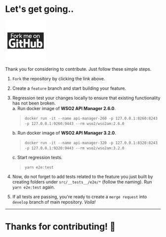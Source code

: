 # Let's get going..

<a href="https://github.com/ramgrandhi/serverless-wso2-apim/fork">![x](./assets/fork-me-on-github.png)</a>

Thank you for considering to contribute.  Just follow these simple steps.

1. `Fork` the repository by clicking the link above.
2. Create a `feature` branch and start building your feature.
3. Regression test your changes locally to ensure that existing functionality has not been broken.  
    a. Run docker image of **WSO2 API Manager 2.6.0**.  

    > `docker run -it --name api-manager-260 -p 127.0.0.1:8260:8243 -p 127.0.0.1:9260:9443 --rm wso2/wso2am:2.6.0`

    b. Run docker image of **WSO2 API Manager 3.2.0**.  

    > `docker run -it --name api-manager-320 -p 127.0.0.1:8320:8243 -p 127.0.0.1:9320:9443 --rm wso2/wso2am:3.2.0`

    c. Start regression tests.
    
    > `yarn e2e:test`

4. Now, do not forget to add tests related to the feature you just built by creating folders under `src/__tests__/e2e/*` (follow the naming). Run `yarn e2e:test` again. 

5. If all tests are passing, you're ready to create a `merge request` into `develop` branch of main repository. _Voila!_

----


# Thanks for contributing! 🙌 

